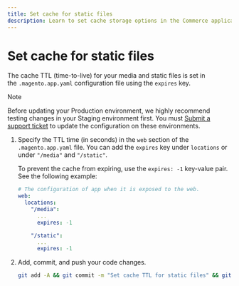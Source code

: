```yaml
---
title: Set cache for static files
description: Learn to set cache storage options in the Commerce application configuration file.
---
```


# Set cache for static files

The cache TTL (time-to-live) for your media and static files is set in the `.magento.app.yaml` configuration file using the `expires` key.

>[!NOTE]
>
>Before updating your Production environment, we highly recommend testing changes in your Staging environment first. You must [Submit a support ticket](https://experienceleague.adobe.com/docs/commerce-knowledge-base/kb/help-center-guide/magento-help-center-user-guide.html#submit-ticket) to update the configuration on these environments.

1. Specify the TTL time (in seconds) in the `web` section of the `.magento.app.yaml` file. You can add the `expires` key under `locations` or under `"/media"` and `"/static"`.

   To prevent the cache from expiring, use the `expires: -1` key-value pair. See the following example:

   ```yaml
   # The configuration of app when it is exposed to the web.
   web:
     locations:
       "/media":
         ...
         expires: -1

       "/static":
         ...
         expires: -1
   ```

1. Add, commit, and push your code changes.

   ```bash
   git add -A && git commit -m "Set cache TTL for static files" && git push origin <branch-name>
   ```
